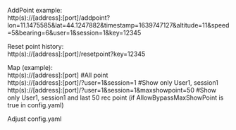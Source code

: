 AddPoint example:  
http(s)://[address]:[port]/addpoint?lon=11.1475585&lat=44.1247882&timestamp=1639747127&altitude=11&speed=5&bearing=6&user=1&session=1&key=12345 
  
Reset point history:  
http(s)://[address]:[port]/resetpoint?key=12345   
  
Map (example):  
http(s)://[address]:[port]    #All point  
http(s)://[address]:[port]/?user=1&session=1  #Show only User1, session1  
http(s)://[address]:[port]/?user=1&session=1&maxshowpoint=50 #Show only User1, session1 and last 50 rec point (if AllowBypassMaxShowPoint is true in config.yaml)  
  
Adjust config.yaml  
